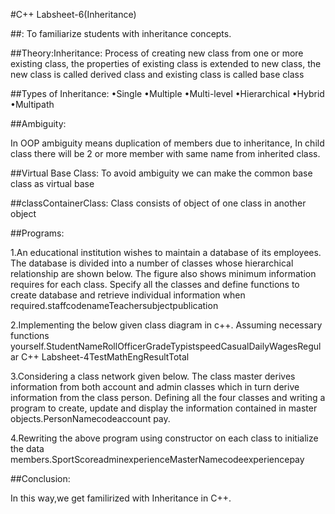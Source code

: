 #C++ Labsheet-6(Inheritance)

##: To familiarize students with inheritance concepts.

##Theory:Inheritance: Process  of  creating  new  class  from  one  or  more existing  class,  the  properties  of  existing class is extended to new class, the new class is called derived class and existing class is called base class

##Types of Inheritance:
•Single
•Multiple
•Multi-level
•Hierarchical
•Hybrid
•Multipath

##Ambiguity:

 In OOP ambiguity means duplication of members due to inheritance, In child class there will be 2 or more member with same name from inherited class.

 ##Virtual Base Class: To avoid ambiguity we can make the common base class as virtual base

 ##classContainerClass: Class consists of object of one class in another object

 ##Programs:

 1.An  educational  institution  wishes  to  maintain  a  database  of  its  employees. The  database  is divided  into  a  number  of  classes  whose  hierarchical  relationship  are  shown  below. The  figure also  shows  minimum  information  requires  for  each  class. Specify  all  the  classes  and  define functions to create database and retrieve individual information when required.staffcodenameTeachersubjectpublication

 2.Implementing the below given class diagram in c++. Assuming necessary functions yourself.StudentNameRollOfficerGradeTypistspeedCasualDailyWagesRegular
C++ Labsheet-4TestMathEngResultTotal

3.Considering a class network given below. The class master derives information from both account and  admin  classes  which  in  turn  derive  information  from  the  class  person. Defining  all  the  four classes and writing a program to create, update and display the information contained in master objects.PersonNamecodeaccount pay.

4.Rewriting the above program using constructor on each class to initialize the data members.SportScoreadminexperienceMasterNamecodeexperiencepay

##Conclusion:

In this way,we get familirized with Inheritance in C++.